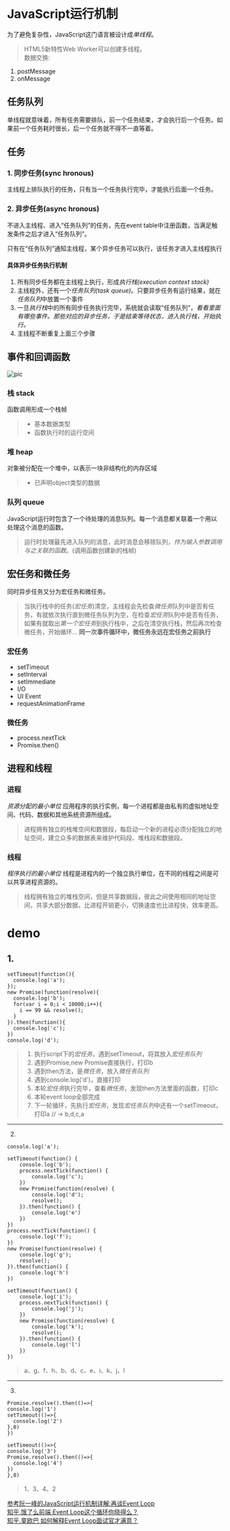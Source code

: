 # JavaScript运行机制
为了避免复杂性，JavaScript这门语言被设计成*单线程*。  
> HTML5新特性Web Worker可以创建多线程。  
数据交换:
1. postMessage
2. onMessage
## 任务队列
单线程就意味着，所有任务需要排队，前一个任务结束，才会执行后一个任务。如果前一个任务耗时很长，后一个任务就不得不一直等着。

## 任务
### 1. 同步任务(sync hronous)
主线程上排队执行的任务，只有当一个任务执行完毕，才能执行后面一个任务。
### 2. 异步任务(async hronous)
不进入主线程、进入“任务队列”的任务，先在event table中注册函数，当满足触发条件之后才进入“任务队列”。

只有在“任务队列”通知主线程，某个异步任务可以执行，该任务才进入主线程执行
#### 具体异步任务执行机制
1. 所有同步任务都在主线程上执行，形成*执行栈(execution context stack)*
2. 主线程外，还有一个*任务队列(task queue)*。只要异步任务有运行结果，就在*任务队列*中放置一个事件
3. 一旦*执行栈*中的所有同步任务执行完毕，系统就会读取“任务队列”，*看看里面有哪些事件。那些对应的异步任务，于是结束等待状态，进入执行栈，开始执行。*
4. 主线程不断重复上面三个步骤

## 事件和回调函数
![pic](https://developer.mozilla.org/files/4617/default.svg) 
### 栈 stack
函数调用形成一个栈帧
> + 基本数据类型
> + 函数执行时的运行空间

### 堆 heap
对象被分配在一个堆中，以表示一块非结构化的内存区域
> + 已声明object类型的数据

### 队列 queue
JavaScript运行时包含了一个待处理的消息队列。每一个消息都关联着一个用以处理这个消息的函数。

> 运行时处理最先进入队列的消息，此时消息会移除队列，*作为输入参数调用与之关联的函数*。(调用函数创建新的栈帧)

## 宏任务和微任务
同时异步任务又分为宏任务和微任务。
> 当执行栈中的任务(*宏任务*)清空，主线程会先检查*微任务*队列中是否有任务，有就依次执行直到微任务队列为空，在检查*宏任务*队列中是否有任务，如果有就取出*第一个宏任务*到执行栈中，之后在清空执行栈，然后再次检查微任务，开始循环…
**同一次事件循环中，微任务永远在宏任务之前执行**

### 宏任务
+ setTimeout 
+ setInterval 
+ setImmediate 
+ I/O 
+ UI Event
+ requestAnimationFrame

### 微任务
+ process.nextTick
+ Promise.then()

## 进程和线程

### 进程
*资源分配的最小单位*
应用程序的执行实例，每一个进程都是由私有的虚拟地址空间、代码、数据和其他系统资源所组成。
> 进程拥有独立的栈堆空间和数据段，每启动一个新的进程必须分配独立的地址空间，建立众多的数据表来维护代码段、堆栈段和数据段。

### 线程
*程序执行的最小单位*
线程是进程内的一个独立执行单位，在不同的线程之间是可以共享进程资源的。
> 线程拥有独立的堆栈空间，但是共享数据段，彼此之间使用相同的地址空间，共享大部分数据，比进程开销更小，切换速度也比进程快，效率更高。

# demo
## 1.
```
setTimeout(function(){
  console.log('a');
});
new Promise(function(resolve){
  console.log('b');
  for(var i = 0;i < 10000;i++){
    i == 99 && resolve();
  }
}).then(function(){
  console.log('c');
})
console.log('d');
```
> 1. 执行script下的*宏任务*，遇到setTimeout，将其放入*宏任务队列*
> 2. 遇到Promise,new Promise直接执行，打印b
> 3. 遇到then方法，是*微任务*，放入*微任务队列*
> 4. 遇到console.log('d')，直接打印
> 5. 本轮*宏任务*执行完毕，查看*微任务*，发现then方法里面的函数，打印c
> 6. 本轮event loop全部完成
> 7. 下一轮循环，先执行*宏任务*，发现*宏任务队列*中还有一个setTimeout，打印a
> // -> b,d,c,a
---
2.
```
console.log('a');

setTimeout(function() {
    console.log('b');
    process.nextTick(function() {
        console.log('c');
    })
    new Promise(function(resolve) {
        console.log('d');
        resolve();
    }).then(function() {
        console.log('e')
    })
})
process.nextTick(function() {
    console.log('f');
})
new Promise(function(resolve) {
    console.log('g');
    resolve();
}).then(function() {
    console.log('h')
})

setTimeout(function() {
    console.log('i');
    process.nextTick(function() {
        console.log('j');
    })
    new Promise(function(resolve) {
        console.log('k');
        resolve();
    }).then(function() {
        console.log('l')
    })
})
```
> a、g、f、h、b、d、c、e、i、k、j、l
---
3.
```
Promise.resolve().then(()=>{
console.log('1')
setTimeout(()=>{
  console.log('2')
},0)
})

setTimeout(()=>{
console.log('3')
Promise.resolve().then(()=>{
  console.log('4')
})
},0)
```
> 1、3、4、2

[参考阮一峰的JavaScript运行机制详解:再谈Event Loop](http://www.ruanyifeng.com/blog/2014/10/event-loop.html)  
[知乎.饿了么前端 Event Loop这个循环你晓得么？](https://zhuanlan.zhihu.com/p/41543963)  
[知乎.童欧巴 如何解释Event Loop面试官才满意？](https://zhuanlan.zhihu.com/p/72507900)  